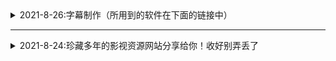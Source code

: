 <details>
  <summary>2021-8-26:字幕制作（所用到的软件在下面的链接中）</summary> 
1.下载后将后缀改为ZIP; <br />
2.如果不会使用，请到西瓜视频搜索云边科技工作室，私信教你修改 <br />
  
1.下载后将后缀改为ZIP;
2.如果不会使用，请到西瓜视频搜索云边科技工作室，私信教你修改 <br />
 
字幕工具  https://www.aliyundrive.com/s/5cuMWBL8RpX 
</details>

- - -

<details>
  <summary>2021-8-24:珍藏多年的影视资源网站分享给你！收好别弄丢了</summary>

 电影天堂   https://www.dy2018.com/ <br /> 电影先生 http://dyxs14.com/ <br />  555电影 https://www.555dy6.com/ <br />  MK影视https://www.mkvdo.com/  <br /> KK看剧 http://www.kkkanju.com/  <br /> 奈飞星影视https://nfxhd.com/  <br />  CK电影部落 https://www.ck180.net/   
  
</details>
